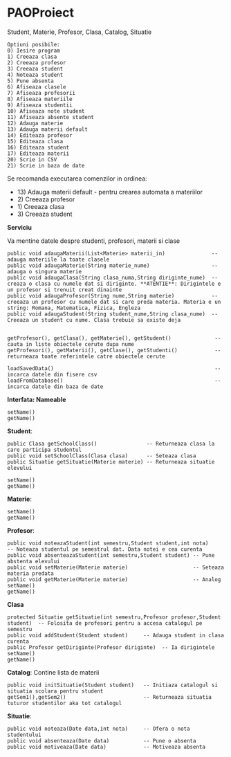 # PAOProiect

Student, Materie, Profesor, Clasa, Catalog, Situatie
```
Optiuni posibile:
0) Iesire program
1) Creeaza clasa
2) Creeaza profesor
3) Creeaza student
4) Noteaza student
5) Pune absenta
6) Afiseaza clasele
7) Afiseaza profesorii
8) Afiseaza materiile
9) Afiseaza studentii
10) Afiseaza note student
11) Afiseaza absente student
12) Adauga materie
13) Adauga materii default
14) Editeaza profesor
15) Editeaza clasa
16) Editeaza student
17) Editeaza materii
20) Scrie in CSV
21) Scrie in baza de date
```
Se recomanda executarea comenzilor in ordinea:
 - 13\) Adauga materii default - pentru crearea automata a materiilor
 - 2\) Creeaza profesor
 - 1\) Creeaza clasa
 - 3\) Creeaza student

**Serviciu**

Va mentine datele despre studenti, profesori, materii si clase
```
public void adaugaMaterii(List<Materie> materii_in)               -- adauga materiile la toate clasele
public void adaugaMaterie(String materie_nume)                    -- adauga o singura materie
public void adaugaClasa(String clasa_numa,String diriginte_nume)  -- creaza o clasa cu numele dat si diriginte. **ATENTIE**: Dirigintele e un profesor si trenuit creat dinainte
public void adaugaProfesor(String nume,String materie)            -- creeaza un profesor cu numele dat si care preda materia. Materia e un string: Romana, Matematica, Fizica, Engleza
public void adaugaStudent(String student_nume,String clasa_nume)  -- Creeaza un student cu nume. Clasa trebuie sa existe deja


getProfesor(), getClasa(), getMaterie(), getStudent()              -- cauta in liste obiectele cerute dupa nume
getProfesori(), getMaterii(), getClase(), getStudenti()            -- returneaza toate referintele catre obiectele cerute

loadSavedData()                                                    -- incarca datele din fisere csv
loadFromDatabase()                                                 -- incarca datele din baza de date
```

**Interfata: Nameable**  
```
setName()
getName()
```


**Student**:
```
public Clasa getSchoolClass()                -- Returneaza clasa la care participa studentul
public void setSchoolClass(Clasa clasa)      -- Seteaza clasa
public Situatie getSituatie(Materie materie) -- Returneaza situatie elevului

setName()
getName()
```

**Materie**:
```
setName()
getName()
```


**Profesor**:
```
public void noteazaStudent(int semestru,Student student,int nota)       -- Noteaza studentul pe semestrul dat. Data notei e cea curenta
public void absenteazaStudent(int semestru,Student student) -- Pune abstenta elevului
public void setMaterie(Materie materie)                     -- Seteaza materia predata
public void getMaterie(Materie materie)                     -- Analog
setName()
getName()
```


**Clasa**
```
protected Situatie getSituatie(int semestru,Profesor profesor,Student student)  -- Folosita de profesori pentru a accesa catalogul pe semestru
public void addStudent(Student student)     -- Adauga student in clasa curenta
public Profesor getDiriginte(Profesor diriginte)  -- Ia dirigintele
setName()
getName()
```
**Catalog**:
Contine lista de materii
```
public void initSituatie(Student student)   -- Initiaza catalogul si situatia scolara pentru student
getSem1(),getSem2()                         -- Returneaza situatia tuturor studentilor aka tot catalogul
```

**Situatie**:
```
public void noteaza(Date data,int nota)     -- Ofera o nota studentului
public void absenteaza(Date data)           -- Pune o absenta
public void motiveaza(Date data)            -- Motiveaza absenta
```
